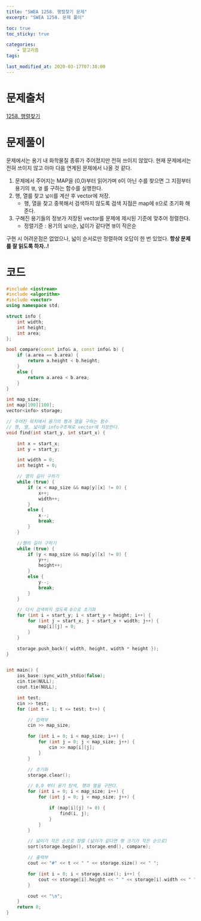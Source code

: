 ```yaml
---
title: "SWEA 1258. 행렬찾기 문제"
excerpt: "SWEA 1258. 문제 풀이"

toc: true
toc_sticky: true

categories:
    - 알고리즘
tags:

last_modified_at: 2020-03-17T07:38:00
---
```


# 문제출처
[1258. 행렬찾기][link]

[link]: https://swexpertacademy.com/main/code/problem/problemDetail.do?contestProbId=AV18LoAqItcCFAZN&categoryId=AV18LoAqItcCFAZN&categoryType=CODE "바로가기"

# 문제풀이
문제에서는 용기 내 화학물질 종류가 주어졌지만 전혀 쓰이지 않았다. 현재 문제에서는 전혀 쓰이지 않고 아마 다음 연계된 문제에서 나올 것 같다.
1. 문제에서 주어지는 MAP을 (0,0)부터 읽어가며 `0`이 아닌 수를 찾으면 그 지점부터 용기의 `행`, `열` 를 구하는 함수를 실행한다.
2. 행, 열를 찾고 `넓이`를 계산 후 vector에 저장.
    - 행, 열을 찾고 중복해서 검색하지 않도록 검색 지점은 map에 `0`으로 초기화 해준다.
3. 구해진 용기들의 정보가 저장된 vector를 문제에 제시된 기준에 맞추어 정렬한다.
    - 정렬기준 : 용기의 `넓이`순, 넓이가 같다면 `행`이 작은순

구현 시 어려운점은 없었으나, 넓이 순서로만 정렬하여 오답이 한 번 있었다. **항상 문제를 잘 읽도록 하자..!**
# 코드
```c++
#include <iostream>
#include <algorithm>
#include <vector>
using namespace std;

struct info {
	int width;
	int height;
	int area;
};

bool compare(const info& a, const info& b) {
	if (a.area == b.area) {
		return a.height < b.height;
	}
	else {
		return a.area < b.area;
	}
}

int map_size;
int map[100][100];
vector<info> storage;

// 주어진 위치에서 용기의 행과 열을 구하는 함수
// 행, 열, 넓이를 info구조체로 vector에 저장한다.
void find(int start_y, int start_x) {

	int x = start_x;
	int y = start_y;

	int width = 0;
	int height = 0;

	// 열의 길이 구하기
	while (true) {
		if (x < map_size && map[y][x] != 0) {
			x++;
			width++;
		}
		else {
			x--;
			break;
		}
	}

	//행의 길이 구하기
	while (true) {
		if (y < map_size && map[y][x] != 0) {
			y++;
			height++;
		}
		else {
			y--;
			break;
		}
	}

	// 다시 검색하지 않도록 0으로 초기화
	for (int i = start_y; i < start_y + height; i++) {
		for (int j = start_x; j < start_x + width; j++) {
			map[i][j] = 0;
		}
	}

	storage.push_back({ width, height, width * height });
}


int main() {
	ios_base::sync_with_stdio(false);
	cin.tie(NULL);
	cout.tie(NULL);

	int test;
	cin >> test;
	for (int t = 1; t <= test; t++) {

		// 입력부
		cin >> map_size;

		for (int i = 0; i < map_size; i++) {
			for (int j = 0; j < map_size; j++) {
				cin >> map[i][j];
			}
		}

		// 초기화
		storage.clear();

		// 0,0 부터 용기 탐색, 행과 열을 구한다.
		for (int i = 0; i < map_size; i++) {
			for (int j = 0; j < map_size; j++) {

				if (map[i][j] != 0) {
					find(i, j);
				}
			}
		}

		// 넓이가 작은 순으로 정렬 (넓이가 같다면 행 크기가 작은 순으로)
		sort(storage.begin(), storage.end(), compare);

		// 출력부
		cout << "#" << t << " " << storage.size() << " ";

		for (int i = 0; i < storage.size(); i++) {
			cout << storage[i].height << " " << storage[i].width << " ";
		}

		cout << "\n";
	}
	return 0;
}
```
